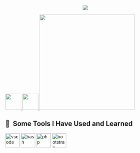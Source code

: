 <p align="center">

  <img src="https://capsule-render.vercel.app/api?text=Hey Everyone!🕹️&animation=fadeIn&type=waving&color=gradient&height=100"/>

</p>

<a href="https://www.instagram.com/reveeerie_/">

  <img height="50" src="https://user-images.githubusercontent.com/46517096/166974368-9798f39f-1f46-499c-b14e-81f0a3f83a06.png"/>

</a>

<a href="https://www.facebook.com/cjhay1349/">
<img height= "50" src="https://www.iconfinder.com/icons/5365678/fb_facebook_facebook_logo_icon/">

</a>
<img height= "300" width="300" src="https://media.giphy.com/media/pbcJfes1vGIMM/giphy.gif">





<h2> 🚀 &nbsp;Some Tools I Have Used and Learned</h2>

<p align="left">

<img src="https://cdn.jsdelivr.net/gh/devicons/devicon/icons/vscode/vscode-original.svg" alt="vscode" width="45" height="45"/>

<img src="https://cdn.jsdelivr.net/gh/devicons/devicon/icons/bash/bash-original.svg" alt="bash" width="45" height="45"/>

<img src="https://cdn.jsdelivr.net/gh/devicons/devicon/icons/php/php-original.svg" alt="php" width="45" height="45"/>

<img src="https://cdn.jsdelivr.net/gh/devicons/devicon/icons/php/bootstrap-original.svg" alt="bootstrap" width="45" height="45"/>

          

            

        
</p>





